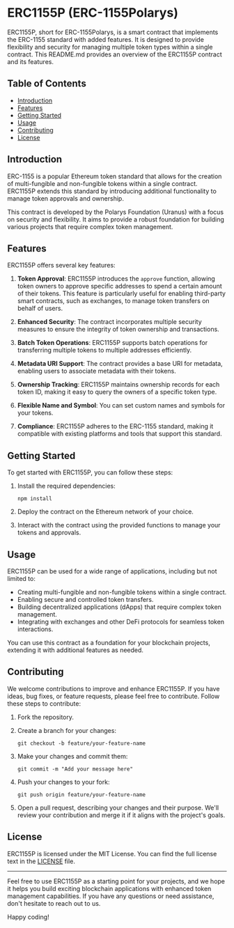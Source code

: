 # ERC1155P (ERC-1155Polarys)

ERC1155P, short for ERC-1155Polarys, is a smart contract that implements the ERC-1155 standard with added features. It is designed to provide flexibility and security for managing multiple token types within a single contract. This README.md provides an overview of the ERC1155P contract and its features.

## Table of Contents
- [Introduction](#introduction)
- [Features](#features)
- [Getting Started](#getting-started)
- [Usage](#usage)
- [Contributing](#contributing)
- [License](#license)

## Introduction

ERC-1155 is a popular Ethereum token standard that allows for the creation of multi-fungible and non-fungible tokens within a single contract. ERC1155P extends this standard by introducing additional functionality to manage token approvals and ownership.

This contract is developed by the Polarys Foundation (Uranus) with a focus on security and flexibility. It aims to provide a robust foundation for building various projects that require complex token management.

## Features

ERC1155P offers several key features:

1. **Token Approval**: ERC1155P introduces the `approve` function, allowing token owners to approve specific addresses to spend a certain amount of their tokens. This feature is particularly useful for enabling third-party smart contracts, such as exchanges, to manage token transfers on behalf of users.

2. **Enhanced Security**: The contract incorporates multiple security measures to ensure the integrity of token ownership and transactions.

3. **Batch Token Operations**: ERC1155P supports batch operations for transferring multiple tokens to multiple addresses efficiently.

4. **Metadata URI Support**: The contract provides a base URI for metadata, enabling users to associate metadata with their tokens.

5. **Ownership Tracking**: ERC1155P maintains ownership records for each token ID, making it easy to query the owners of a specific token type.

6. **Flexible Name and Symbol**: You can set custom names and symbols for your tokens.

7. **Compliance**: ERC1155P adheres to the ERC-1155 standard, making it compatible with existing platforms and tools that support this standard.

## Getting Started

To get started with ERC1155P, you can follow these steps:

1. Install the required dependencies:
   ```shell
   npm install
   ```

2. Deploy the contract on the Ethereum network of your choice.

3. Interact with the contract using the provided functions to manage your tokens and approvals.

## Usage

ERC1155P can be used for a wide range of applications, including but not limited to:

- Creating multi-fungible and non-fungible tokens within a single contract.
- Enabling secure and controlled token transfers.
- Building decentralized applications (dApps) that require complex token management.
- Integrating with exchanges and other DeFi protocols for seamless token interactions.

You can use this contract as a foundation for your blockchain projects, extending it with additional features as needed.

## Contributing

We welcome contributions to improve and enhance ERC1155P. If you have ideas, bug fixes, or feature requests, please feel free to contribute. Follow these steps to contribute:

1. Fork the repository.

2. Create a branch for your changes:
   ```shell
   git checkout -b feature/your-feature-name
   ```

3. Make your changes and commit them:
   ```shell
   git commit -m "Add your message here"
   ```

4. Push your changes to your fork:
   ```shell
   git push origin feature/your-feature-name
   ```

5. Open a pull request, describing your changes and their purpose. We'll review your contribution and merge it if it aligns with the project's goals.

## License

ERC1155P is licensed under the MIT License. You can find the full license text in the [LICENSE](LICENSE) file.

---

Feel free to use ERC1155P as a starting point for your projects, and we hope it helps you build exciting blockchain applications with enhanced token management capabilities. If you have any questions or need assistance, don't hesitate to reach out to us.

Happy coding!